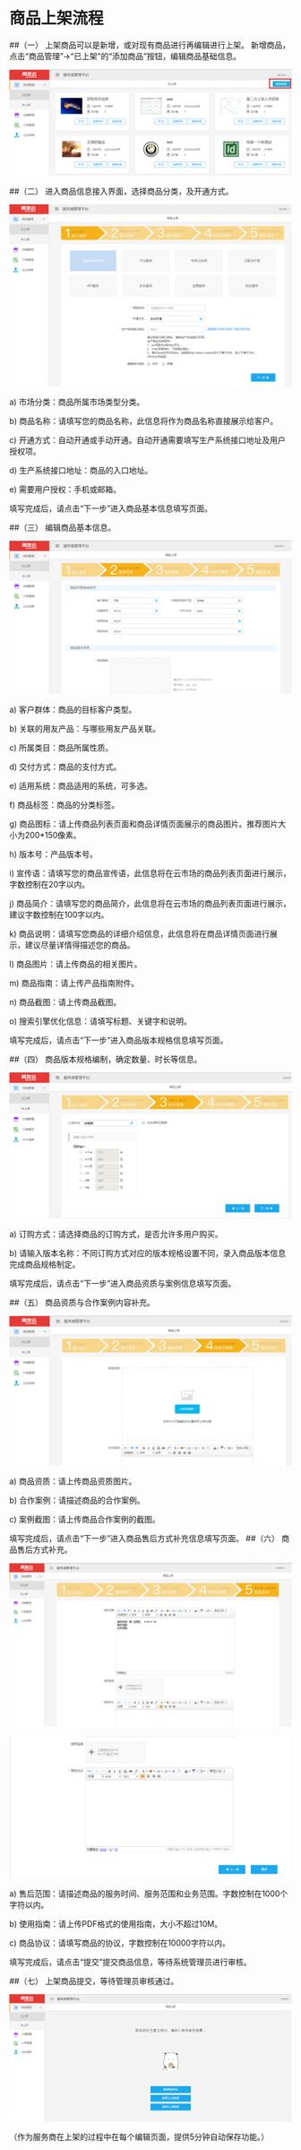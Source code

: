 # 商品上架流程
##（一）	上架商品可以是新增，或对现有商品进行再编辑进行上架。
新增商品，点击“商品管理”->“已上架”的“添加商品”按钮，编辑商品基础信息。

![](/articles/yycloud/4-/images/shangjia1.png)


##（二）	进入商品信息接入界面，选择商品分类，及开通方式。

![](/articles/yycloud/4-/images/shangjia2.png)


a)	市场分类：商品所属市场类型分类。

b)	商品名称：请填写您的商品名称，此信息将作为商品名称直接展示给客户。

c)	开通方式：自动开通或手动开通。自动开通需要填写生产系统接口地址及用户授权项。

d)	生产系统接口地址：商品的入口地址。

e)	需要用户授权：手机或邮箱。

填写完成后，请点击“下一步”进入商品基本信息填写页面。

##（三）	编辑商品基本信息。

![](/articles/yycloud/4-/images/shangjia3.png)

a)	客户群体：商品的目标客户类型。

b)      关联的用友产品：与哪些用友产品关联。

c)      所属类目：商品所属性质。

d)      交付方式：商品的支付方式。

e)      适用系统：商品适用的系统，可多选。

f)      商品标签：商品的分类标签。

g)	商品图标：请上传商品列表页面和商品详情页面展示的商品图片。推荐图片大小为200*150像素。

h)	版本号：产品版本号。

i)	宣传语：请填写您的商品宣传语，此信息将在云市场的商品列表页面进行展示，字数控制在20字以内。

j)	商品简介：请填写您的商品简介，此信息将在云市场的商品列表页面进行展示，建议字数控制在100字以内。

k)      商品说明：请填写您商品的详细介绍信息，此信息将在商品详情页面进行展示，建议尽量详情得描述您的商品。

l)	商品图片：请上传商品的相关图片。

m)	商品指南：请上传产品指南附件。

n)      商品截图：请上传商品截图。

o)	搜索引擎优化信息：请填写标题、关键字和说明。

填写完成后，请点击“下一步”进入商品版本规格信息填写页面。


##（四）	商品版本规格编制，确定数量、时长等信息。

![](/articles/yycloud/4-/images/shangjia4.png)

a)	订购方式：请选择商品的订购方式，是否允许多用户购买。

b)	请输入版本名称：不同订购方式对应的版本规格设置不同，录入商品版本信息完成商品规格制定。

填写完成后，请点击“下一步”进入商品资质与案例信息填写页面。

##（五）	商品资质与合作案例内容补充。

![](/articles/yycloud/4-/images/shangjia5.png)

a)	商品资质：请上传商品资质图片。

b)	合作案例：请描述商品的合作案例。

c)	案例截图：请上传商品合作案例的截图。

填写完成后，请点击“下一步”进入商品售后方式补充信息填写页面。
##（六）	商品售后方式补充。

![](/articles/yycloud/4-/images/shangjia6.png)

![](/articles/yycloud/4-/images/shangjia7.png)


a)	售后范围：请描述商品的服务时间、服务范围和业务范围。字数控制在1000个字符以内。

b)      使用指南：请上传PDF格式的使用指南，大小不超过10M。

c)	商品协议：请填写商品的协议，字数控制在10000字符以内。

填写完成后，请点击“提交”提交商品信息，等待系统管理员进行审核。


##（七）	上架商品提交，等待管理员审核通过。

![](/articles/yycloud/4-/images/shangjia8.png)

（作为服务商在上架的过程中在每个编辑页面，提供5分钟自动保存功能。）

